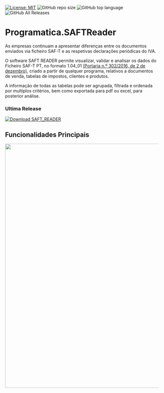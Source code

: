 [![License: MIT](https://img.shields.io/badge/License-MIT-yellow.svg)](https://opensource.org/licenses/MIT) ![GitHub repo size](https://img.shields.io/github/repo-size/ruialexrib/Programatica.SAFTReader) ![GitHub top language](https://img.shields.io/github/languages/top/ruialexrib/Programatica.SAFTReader) ![GitHub All Releases](https://img.shields.io/github/downloads/ruialexrib/Programatica.SAFTReader/total)

# Programatica.SAFTReader

As empresas continuam a apresentar diferenças entre os documentos enviados via ficheiro SAF-T e as respetivas declarações periódicas do IVA.

O software SAFT READER permite visualizar, validar e analisar os dados do Ficheiro SAF-T PT, no formato 1.04_01 [(Portaria n.º 302/2016, de 2 de dezembro)](https://info.portaldasfinancas.gov.pt/pt/informacao_fiscal/legislacao/diplomas_legislativos/Documents/Portaria_302_2016.pdf), criado a partir de qualquer programa, relativos a documentos de venda, tabelas de impostos, clientes e produtos. 

A informação de todas as tabelas pode ser agrupada, filtrada e ordenada por multiplos critérios, bem como exportada para pdf ou excel, para posterior análise.

### Ultima Release

[![Download SAFT_READER](https://img.shields.io/badge/Download-SaftReader.zip-blue?style=for-the-badge)](https://github.com/ruialexrib/Programatica.SAFTReader/releases/latest/download/release.zip)

## Funcionalidades Principais

<img src="https://github.com/ruialexrib/Programatica.SAFTReader/blob/master/demos/Demo.gif" width="800">

